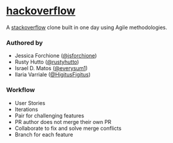 # [hackoverflow](https://glacial-spire-11804.herokuapp.com/questions)

A [stackoverflow](http://stackoverflow.com/) clone built in one day using Agile methodologies.

### Authored by

* Jessica Forchione ([@jsforchione](https://github.com/jsforchione))
* Rusty Hutto ([@rustyhutto](https://github.com/rustyhutto))
* Israel D. Matos ([@everysum1](https://github.com/everysum1)) 
* Ilaria Varriale ([@HigitusFigitus](http://github.com/HigitusFigitus))   

### Workflow
  * User Stories
  * Iterations
  * Pair for challenging features
  * PR author does not merge their own PR
  * Collaborate to fix and solve merge conflicts
  * Branch for each feature
